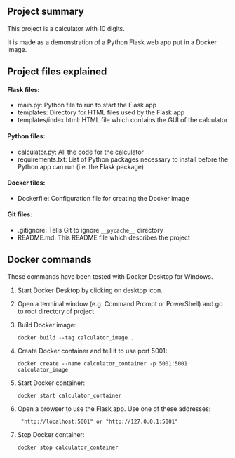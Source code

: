 ## Project summary
This project is a calculator with 10 digits.

It is made as a demonstration of a Python Flask web app put in a Docker image.

## Project files explained

#### Flask files:
- main.py:                Python file to run to start the Flask app
- templates:              Directory for HTML files used by the Flask app
- templates/index.html:   HTML file which contains the GUI of the calculator


#### Python files:
- calculator.py:          All the code for the calculator
- requirements.txt:       List of Python packages necessary to install before the Python app can run (i.e. the Flask package)

#### Docker files:
- Dockerfile:             Configuration file for creating the Docker image

#### Git files:
- .gitignore:             Tells Git to ignore `__pycache__` directory
- README.md:              This README file which describes the project


## Docker commands

These commands have been tested with Docker Desktop for Windows.

1. Start Docker Desktop by clicking on desktop icon.

2. Open a terminal window (e.g. Command Prompt or PowerShell) and go to root directory of project.

3. Build Docker image:

    `docker build --tag calculator_image .`

4. Create Docker container and tell it to use port 5001:

    `docker create --name calculator_container -p 5001:5001 calculator_image`

5. Start Docker container:

    `docker start calculator_container`

6. Open a browser to use the Flask app. Use one of these addresses:

        "http://localhost:5001" or "http://127.0.0.1:5001"

7. Stop Docker container:

    `docker stop calculator_container`